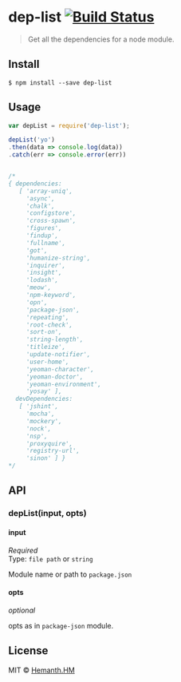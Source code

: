 # dep-list [![Build Status](https://travis-ci.org/hemanth/dep-list.svg?branch=master)](https://travis-ci.org/hemanth/dep-list)

> Get all the dependencies for a node module.


## Install

```
$ npm install --save dep-list
```


## Usage

```js
var depList = require('dep-list');

depList('yo')
.then(data => console.log(data))
.catch(err => console.error(err))


/*
{ dependencies:
   [ 'array-uniq',
     'async',
     'chalk',
     'configstore',
     'cross-spawn',
     'figures',
     'findup',
     'fullname',
     'got',
     'humanize-string',
     'inquirer',
     'insight',
     'lodash',
     'meow',
     'npm-keyword',
     'opn',
     'package-json',
     'repeating',
     'root-check',
     'sort-on',
     'string-length',
     'titleize',
     'update-notifier',
     'user-home',
     'yeoman-character',
     'yeoman-doctor',
     'yeoman-environment',
     'yosay' ],
  devDependencies:
   [ 'jshint',
     'mocha',
     'mockery',
     'nock',
     'nsp',
     'proxyquire',
     'registry-url',
     'sinon' ] }
*/
```


## API

### depList(input, opts)

#### input

*Required*  
Type: `file path` or `string`

Module name or path to `package.json`

#### opts
*optional*  

opts as in `package-json` module.


## License

MIT © [Hemanth.HM](http://h3manth.com)

